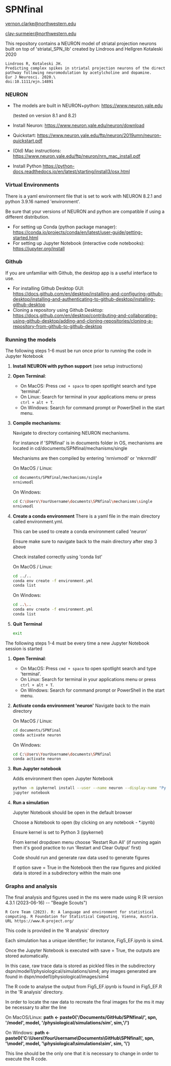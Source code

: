 # SPNfinal
vernon.clarke@northwestern.edu

clay-surmeier@northwestern.edu

This repository contains a NEURON model of striatal projection neurons built on top of 'striatal_SPN_lib' created by Lindroos and Hellgren Kotaleski 2020
    
    Lindroos R, Kotaleski JH. 
    Predicting complex spikes in striatal projection neurons of the direct pathway following neuromodulation by acetylcholine and dopamine. 
    Eur J Neurosci. 2020.\ 
    doi:10.1111/ejn.14891

### NEURON

* The models are built in NEURON+python: https://www.neuron.yale.edu

  (tested on version 8.1 and 8.2)

* Install Neuron: https://www.neuron.yale.edu/neuron/download

* Quickstart: https://www.neuron.yale.edu/ftp/neuron/2019umn/neuron-quickstart.pdf
* (Old) Mac instructions: https://www.neuron.yale.edu/ftp/neuron/nrn_mac_install.pdf

* Install Python
https://python-docs.readthedocs.io/en/latest/starting/install3/osx.html


### Virtual Environments
There is a yaml environment file that is set to work with NEURON 8.2.1 and python 3.9.16 named 'environment'. 

Be sure that your versions of NEURON and python are compatible if using a different distribution.

* For setting up Conda (python package manager): https://conda.io/projects/conda/en/latest/user-guide/getting-started.html
* For setting up Jupyter Notebook (interactive code notebooks): https://jupyter.org/install

### Github
If you are unfamiliar with Github, the desktop app is a useful interface to use.

* For installing Github Desktop GUI: https://docs.github.com/en/desktop/installing-and-configuring-github-desktop/installing-and-authenticating-to-github-desktop/installing-github-desktop
* Cloning a repository using Github Desktop: https://docs.github.com/en/desktop/contributing-and-collaborating-using-github-desktop/adding-and-cloning-repositories/cloning-a-repository-from-github-to-github-desktop

### Running the models

The following steps 1-6 must be run once prior to running the code in Jupyter Notebook

1. **Install NEURON with python support** (see setup instructions)

2. **Open Terminal**:
   - On MacOS: Press `cmd + space` to open spotlight search and type 'terminal'.
   - On Linux: Search for terminal in your applications menu or press `ctrl + alt + T`.
   - On Windows: Search for command prompt or PowerShell in the start menu.

3. **Compile mechanisms**:

   Navigate to directory containing NEURON mechanisms.

   For instance if 'SPNfinal' is in documents folder in OS, mechanisms are located in cd/documents/SPNfinal/mechanisms/single

   Mechanisms are then compiled by entering 'nrnivmodl' or 'mknrndll'

   On MacOS / Linux:
   ```bash
   cd documents/SPNfinal/mechanisms/single
   nrnivmodl
   ```

   On Windows:
   ```bash
   cd C:\Users\YourUsername\documents\SPNfinal\mechanisms\single
   nrnivmodl
   ```

5. **Create a conda environment**
   There is a yaml file in the main directory called environment.yml.

   This can be used to create a conda environment called 'neuron'

   Ensure make sure to navigate back to the main directory after step 3 above

   Check installed correctly using 'conda list'

   On MacOS / Linux:
   ```bash
   cd ../.. 
   conda env create -f environment.yml
   conda list
   ```
   On Windows:
   ```bash
   cd ..\.. 
   conda env create -f environment.yml
   conda list
   ```

   
7. **Quit Terminal**
   ```bash
   exit
   ```

The following steps 1-4 must be every time a new Jupyter Notebook session is started

1. **Open Terminal**:
   - On MacOS: Press `cmd + space` to open spotlight search and type 'terminal'.
   - On Linux: Search for terminal in your applications menu or press `ctrl + alt + T`.
   - On Windows: Search for command prompt or PowerShell in the start menu.

2. **Activate conda environment 'neuron'**
   Navigate back to the main directory

   On MacOS / Linux:
   ```bash
   cd documents/SPNfinal
   conda activate neuron
   ```

   On Windows:
   ```bash
   cd C:\Users\YourUsername\documents\SPNfinal
   conda activate neuron
   ```
3. **Run Jupyter notebook**

   Adds environment then open Jupyter Notebook

   ```bash
   python -m ipykernel install --user --name neuron --display-name "Python (neuron)"
   jupyter notebook
   ```

4. **Run a simulation**

   Jupyter Notebook should be open in the default browser

   Choose a Notebook to open (by clicking on any notebook - *.ipynb)

   Ensure kernel is set to Python 3 (ipykernel)

   From kernel dropdown menu choose 'Restart Run All' (if running again then it's good practice to run 'Restart and Clear Output' first)

   Code should run and generate raw data used to generate figures

   If option save = True in the Notebook then the raw figures and pickled data is stored in a subdirectory within the main one





### Graphs and analysis

The final analysis and figures used in the ms were made using R (R version 4.3.1 (2023-06-16) -- "Beagle Scouts")

    R Core Team (2023). R: A language and environment for statistical computing. R Foundation for Statistical Computing, Vienna, Austria. URL https://www.R-project.org/

This code is provided in the 'R analysis' directory

Each simulation has a unique identifier; for instance, Fig5_EF.ipynb is sim4. 

Once the Jupyter Notebook is executed with save = True, the outputs are stored automatically. 

In this case, raw trace data is stored as pickled files in the subdirectory dspn/model1/physiological/simulations/sim4; any images generated are found in dspn/model1/physiological/images/sim4

The R code to analyse the output from Fig5_EF.ipynb is found in Fig5_EF.R in the 'R analysis' directory.

In order to locate the raw data to recreate the final images for the ms it may be necessary to alter the line

On MacOS/Linux: **path <- paste0('/Documents/GitHub/SPNfinal/', spn, '/model', model, '/physiological/simulations/sim', sim,'/')**

On Windows: **path <- paste0('C:\\Users\\YourUsername\\Documents\\GitHub\\SPNfinal\\', spn, '\\model', model, '\\physiological\\simulations\\sim', sim, '\\')**

This line should be the only one that it is necessary to change in order to execute the R code.
   

